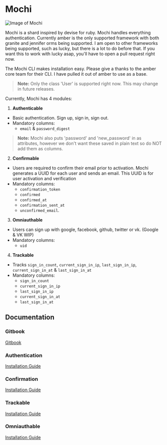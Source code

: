 # Mochi

![Image of Mochi](https://image.shutterstock.com/image-vector/mochi-character-design-wallpaper-free-260nw-1572610879.jpg)

Mochi is a shard inspired by devise for ruby. Mochi handles everything authentication. Currently amber is the only supported framework with both granite and jennifer orms being supported. I am open to other frameworks being supported, such as lucky, but there is a lot to do before that. If you want this to work with lucky asap, you'll have to open a pull request right now.

The Mochi CLI makes installation easy. Please give a thanks to the amber core team for their CLI. I have pulled it out of amber to use as a base. 

> **Note:** Only the class 'User' is supported right now. This may change in future releases.

Currently, Mochi has 4 modules:  

1. **Authenticable**
  - Basic authentication. Sign up, sign in, sign out.  
  - Mandatory columns:  
    - `email` & `password_digest`
  > **Note:** Mochi also puts 'password' and 'new_password' in as attributes, however we don't want these saved in plain text so do NOT add them as columns.

2. **Confirmable**  
  - Users are required to confirm their email prior to activation. Mochi generates a UUID for each user and sends an email. This UUID is for user activation and verification
  - Mandatory columns:  
    - `confirmation_token`
    - `confirmed`
    - `confirmed_at`
    - `confirmation_sent_at`
    - `unconfirmed_email`.
  
3. **Omniauthable**  
  - Users can sign up with google, facebook, github, twitter or vk. (Google & VK WIP)
  - Mandatory columns:
    - `uid`

4. **Trackable**
  - Tracks `sign_in_count`, `current_sign_in_ip`, `last_sign_in_ip`, `current_sign_in_at` & `last_sign_in_at`
  - Mandatory columns:
    - `sign_in_count`
    - `current_sign_in_ip`
    - `last_sign_in_ip`
    - `current_sign_in_at`
    - `last_sign_in_at`

## Documentation

### Gitbook
[Gitbook](https://awcrotwell.gitbook.io/mochi/)

### Authentication  
[Installation Guide](https://awcrotwell.gitbook.io/mochi/guides/authenticable)

### Confirmation  

[Installation Guide](https://awcrotwell.gitbook.io/mochi/guides/confirmable)

### Trackable
[Installation Guide](https://awcrotwell.gitbook.io/mochi/guides/trackable)

### Omniauthable  

[Installation Guide](https://awcrotwell.gitbook.io/mochi/guides/omniauthable)
